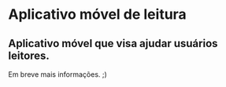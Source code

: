 # Aplicativo móvel de leitura

## Aplicativo móvel que visa ajudar usuários leitores.

Em breve mais informações. ;)
